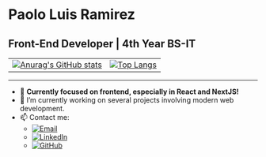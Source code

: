 # Paolo Luis Ramirez
## Front-End Developer | 4th Year BS-IT

<table>
  <tr>
    <td>
      <a href="https://github.com/anuraghazra/github-readme-stats">
        <img src="https://github-readme-stats.vercel.app/api?username=shunindesuuu&theme=onedark&show_icons=true" alt="Anurag's GitHub stats"/>
      </a>
    </td>
    <td>
      <a href="https://github.com/anuraghazra/github-readme-stats">
        <img src="https://github-readme-stats.vercel.app/api/top-langs/?username=shunindesuuu&layout=donut-vertical&theme=onedark&show" alt="Top Langs"/>
      </a>
    </td>
  </tr>
</table>

---

- 🌱 **Currently focused on frontend, especially in React and NextJS!**
- 🔭 I’m currently working on several projects involving modern web development.
- 📫 Contact me:
  - [![Email](https://img.shields.io/badge/Email-D14836?style=for-the-badge&logo=gmail&logoColor=white)](mailto:paololuisramirez@gmail.com)
  - [![LinkedIn](https://img.shields.io/badge/LinkedIn-0077B5?style=for-the-badge&logo=linkedin&logoColor=white)](https://www.linkedin.com/in/paolo-luis-ramirez-4a9168285/)
  - [![GitHub](https://img.shields.io/badge/GitHub-181717?style=for-the-badge&logo=github&logoColor=white)](https://github.com/shunindesuuu)

<!--
**shunindesuuu/shunindesuuu** is a ✨ _special_ ✨ repository because its `README.md` (this file) appears on your GitHub profile.

Here are some ideas to get you started:

- 🌱 I’m currently learning ...
- 👯 I’m looking to collaborate on ...
- 🤔 I’m looking for help with ...
- 💬 Ask me about ...
- 😄 Pronouns: ...
- ⚡ Fun fact: ...
-->

